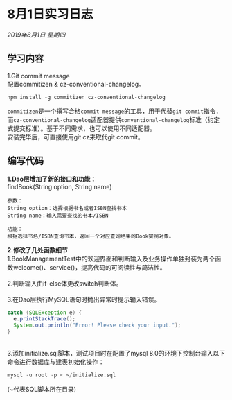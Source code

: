 # 8月1日实习日志  
*2019年8月1日 星期四*  
## 学习内容  
1.Git commit message  
配置commitizen & cz-conventional-changelog。  
  ```
npm install -g commitizen cz-conventional-changelog
  ```
`commitizen`是一个撰写合格`commit message`的工具，用于代替`git commit`指令，而`cz-conventional-changelog`适配器提供`conventional-changelog`标准（约定式提交标准）。基于不同需求，也可以使用不同适配器。  
安装完毕后，可直接使用git cz来取代git commit。  

## 编写代码  
**1.Dao层增加了新的接口和功能：**  
findBook(String option, String name)  
  ```
参数：
String option：选择根据书名或者ISBN查找书本
String name：输入需要查找的书本/ISBN

功能：
根据选择书名/ISBN查询书本，返回一个对应查询结果的Book实例对象。
  ```
**2.修改了几处函数细节**   
1.BookManagementTest中的欢迎界面和判断输入及业务操作单独封装为两个函数welcome()、service()，提高代码的可阅读性与简洁性。  
<br>2.判断输入由if-else体更改switch判断体。  
<br>3.在Dao层执行MySQL语句时抛出异常时提示输入错误。  
  ```java
catch (SQLException e) {
    e.printStackTrace();
    System.out.println("Error! Please check your input.");
}
  ```
<br>3.添加initialize.sql脚本，测试项目时在配置了mysql 8.0的环境下控制台输入以下命令进行数据库与建表初始化操作：  
  ```SQL
mysql -u root -p < ~/initialize.sql
  ```
(~代表SQL脚本所在目录)  
